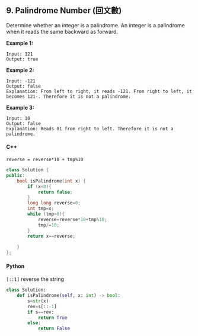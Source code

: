 ## 9. Palindrome Number (回文數)
Determine whether an integer is a palindrome. An integer is a palindrome when it reads the same backward as forward.

**Example 1:**

```
Input: 121
Output: true
```

**Example 2:**

```
Input: -121
Output: false
Explanation: From left to right, it reads -121. From right to left, it becomes 121-. Therefore it is not a palindrome.
```

**Example 3:**

```
Input: 10
Output: false
Explanation: Reads 01 from right to left. Therefore it is not a palindrome.
```



#### C++

`reverse = reverse*10 + tmp%10`

```cpp
class Solution {
public:
    bool isPalindrome(int x) {
        if (x<0){
            return false;
        }
        long long reverse=0;
        int tmp=x;
        while (tmp>0){
            reverse=reverse*10+tmp%10;
            tmp/=10;
        }
        return x==reverse;
            
    }
};
```

#### Python

`[::1]` reverse the string

```python
class Solution:
    def isPalindrome(self, x: int) -> bool:
    	s=str(x)
        rev=s[::-1]
        if s==rev:
            return True
        else:
            return False
```

